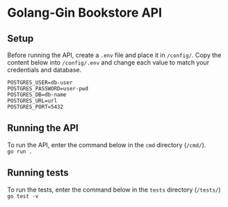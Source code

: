 # Golang-Gin Bookstore API

## Setup
Before running the API, create a `.env` file and place it in `/config/`. Copy the content below into `/config/.env` and change each value to match your credentials and database. 
```
POSTGRES_USER=db-user
POSTGRES_PASSWORD=user-pwd
POSTGRES_DB=db-name
POSTGRES_URL=url
POSTGRES_PORT=5432
```

## Running the API
To run the API, enter the command below in the `cmd` directory (`/cmd/`). <br />
```go run .```

## Running tests
To run the tests, enter the command below in the `tests` directory (`/tests/`) <br />
```go test -v```
